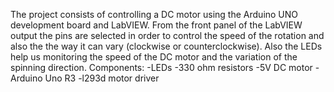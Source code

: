 The project consists of controlling a DC motor using the Arduino UNO development board and LabVIEW. From the front panel
of the LabVIEW output the pins are selected in order to control the speed of the rotation and also the the way it can vary (clockwise or counterclockwise).
Also the LEDs help us monitoring the speed of the DC motor and the variation of the spinning direction.
Components:
-LEDs
-330 ohm resistors
-5V DC motor
-Arduino Uno R3
-l293d motor driver
